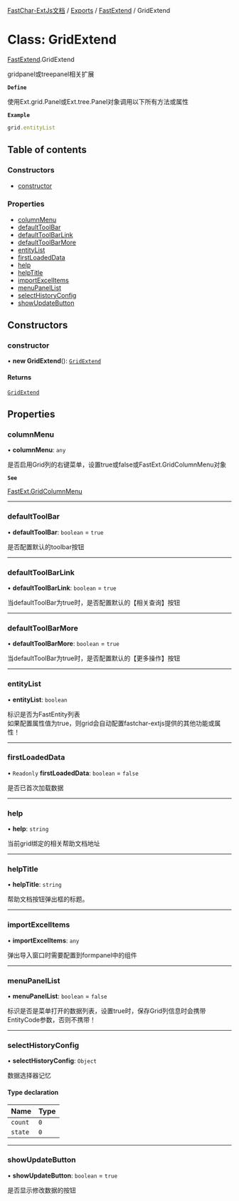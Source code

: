 [FastChar-ExtJs文档](../README.md) / [Exports](../modules.md) / [FastExtend](../modules/FastExtend.md) / GridExtend

# Class: GridExtend

[FastExtend](../modules/FastExtend.md).GridExtend

gridpanel或treepanel相关扩展

**`Define`**

使用Ext.grid.Panel或Ext.tree.Panel对象调用以下所有方法或属性

**`Example`**

```ts
grid.entityList
```

## Table of contents

### Constructors

- [constructor](FastExtend.GridExtend.md#constructor)

### Properties

- [columnMenu](FastExtend.GridExtend.md#columnmenu)
- [defaultToolBar](FastExtend.GridExtend.md#defaulttoolbar)
- [defaultToolBarLink](FastExtend.GridExtend.md#defaulttoolbarlink)
- [defaultToolBarMore](FastExtend.GridExtend.md#defaulttoolbarmore)
- [entityList](FastExtend.GridExtend.md#entitylist)
- [firstLoadedData](FastExtend.GridExtend.md#firstloadeddata)
- [help](FastExtend.GridExtend.md#help)
- [helpTitle](FastExtend.GridExtend.md#helptitle)
- [importExcelItems](FastExtend.GridExtend.md#importexcelitems)
- [menuPanelList](FastExtend.GridExtend.md#menupanellist)
- [selectHistoryConfig](FastExtend.GridExtend.md#selecthistoryconfig)
- [showUpdateButton](FastExtend.GridExtend.md#showupdatebutton)

## Constructors

### constructor

• **new GridExtend**(): [`GridExtend`](FastExtend.GridExtend.md)

#### Returns

[`GridExtend`](FastExtend.GridExtend.md)

## Properties

### columnMenu

• **columnMenu**: `any`

是否启用Grid列的右键菜单，设置true或false或FastExt.GridColumnMenu对象

**`See`**

[FastExt.GridColumnMenu](FastExt.GridColumnMenu.md)

___

### defaultToolBar

• **defaultToolBar**: `boolean` = `true`

是否配置默认的toolbar按钮

___

### defaultToolBarLink

• **defaultToolBarLink**: `boolean` = `true`

当defaultToolBar为true时，是否配置默认的【相关查询】按钮

___

### defaultToolBarMore

• **defaultToolBarMore**: `boolean` = `true`

当defaultToolBar为true时，是否配置默认的【更多操作】按钮

___

### entityList

• **entityList**: `boolean`

标识是否为FastEntity列表
<br/>
如果配置属性值为true，则grid会自动配置fastchar-extjs提供的其他功能或属性！

___

### firstLoadedData

• `Readonly` **firstLoadedData**: `boolean` = `false`

是否已首次加载数据

___

### help

• **help**: `string`

当前grid绑定的相关帮助文档地址

___

### helpTitle

• **helpTitle**: `string`

帮助文档按钮弹出框的标题。

___

### importExcelItems

• **importExcelItems**: `any`

弹出导入窗口时需要配置到formpanel中的组件

___

### menuPanelList

• **menuPanelList**: `boolean` = `false`

标识是否是菜单打开的数据列表，设置true时，保存Grid列信息时会携带EntityCode参数，否则不携带！

___

### selectHistoryConfig

• **selectHistoryConfig**: `Object`

数据选择器记忆

#### Type declaration

| Name | Type |
| :------ | :------ |
| `count` | ``0`` |
| `state` | ``0`` |

___

### showUpdateButton

• **showUpdateButton**: `boolean` = `true`

是否显示修改数据的按钮
